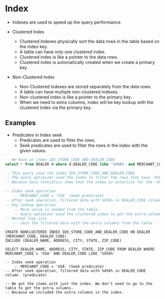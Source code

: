 # Index
- Indexes are used to speed up the query performance.

- Clustered Index
  - Clustered Indexes physically sort the data rows in the table based on the index key.
  - A table can have only one clustered index.
  - Clustered index is like a pointer to the data rows.
  - Clustered index is automatically created when we create a primary key.
- Non-Clustered Index
  - Non-Clustered Indexes are stored separately from the data rows.
  - A table can have multiple non-clustered indexes.
  - Non-clustered index is like a pointer to the primary key.
  - When we need to extra columns, index will be key lookup with the clustered index via the primary key.

## Examples
- Predicates in Index seek
  - Predicates are used to filter the rows.
  - Seek predicates are used to filter the rows in the index with the given values.

```sql
-- We have an index IDX_STORE_CODE_AND_DEALER_CODE
select * from DEALER d where d.DEALER_CODE like '%456%' and MERCHANT_CODE= 'USA'

-- This query used the index IDX_STORE_CODE_AND_DEALER_CODE
-- The query optimizer used the index to filter the rows that have '456' in the DEALER_CODE column. 
-- Because data statistics show that the index is selective for the '456' value.

-- Index seek operation
    -- MERCHANT_CODE = 'USA' (Seek predicate)
-- After seek operation, filtered data with %456% in DEALER_CODE column. (predicate)
-- Key lookup operation
    -- More value is needed from the table.
    -- Query optimizer used the clustered index to get the extra columns with found primary key from the IDX_STORE_CODE_AND_DEALER_CODE index.
-- Nested loop join
    -- Join the filtered data with the extra columns from the table.
```



```tsql
CREATE NONCLUSTERED INDEX IDX_STORE_CODE_AND_DEALER_CODE ON DEALER (MERCHANT_CODE, DEALER_CODE)
INCLUDE (DEALER_NAME, ADDRESS, CITY, STATE, ZIP_CODE)

SELECT DEALER_NAME, ADDRESS, CITY, STATE, ZIP_CODE FROM DEALER WHERE MERCHANT_CODE = 'USA' AND DEALER_CODE LIKE '%456%'

-- Index seek operation
    -- MERCHANT_CODE = 'USA' (Seek predicate)
-- After seek operation, filtered data with %456% in DEALER_CODE column. (predicate)

-- We got the items with just the index. We don't need to go to the table to get the extra columns.
-- Because we included the extra columns in the index.
```